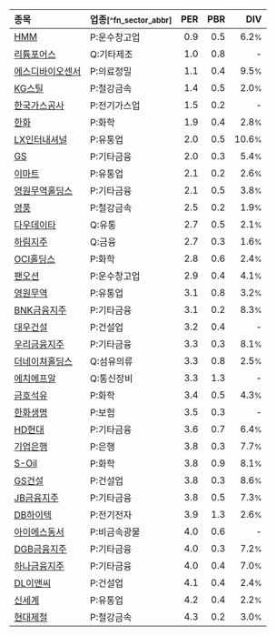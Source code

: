 | **종목** | **업종**<small>[^fn_sector_abbr]</small> | **PER** | **PBR** | **DIV** |
| :--- | :--- | --: | --: | --: |
| [HMM](/011200/) | P:운수창고업 | 0.9 | 0.5 | 6.2<small>%</small> |
| [리튬포어스](/073570/) | Q:기타제조 | 1.0 | 0.8 | - |
| [에스디바이오센서](/137310/) | P:의료정밀 | 1.1 | 0.4 | 9.5<small>%</small> |
| [KG스틸](/016380/) | P:철강금속 | 1.4 | 0.5 | 2.0<small>%</small> |
| [한국가스공사](/036460/) | P:전기가스업 | 1.5 | 0.2 | - |
| [한화](/000880/) | P:화학 | 1.9 | 0.4 | 2.8<small>%</small> |
| [LX인터내셔널](/001120/) | P:유통업 | 2.0 | 0.5 | 10.6<small>%</small> |
| [GS](/078930/) | P:기타금융 | 2.0 | 0.3 | 5.4<small>%</small> |
| [이마트](/139480/) | P:유통업 | 2.1 | 0.2 | 2.6<small>%</small> |
| [영원무역홀딩스](/009970/) | P:기타금융 | 2.1 | 0.5 | 3.8<small>%</small> |
| [영풍](/000670/) | P:철강금속 | 2.5 | 0.2 | 1.9<small>%</small> |
| [다우데이타](/032190/) | Q:유통 | 2.7 | 0.5 | 2.1<small>%</small> |
| [하림지주](/003380/) | Q:금융 | 2.7 | 0.3 | 1.6<small>%</small> |
| [OCI홀딩스](/010060/) | P:화학 | 2.8 | 0.6 | 2.4<small>%</small> |
| [팬오션](/028670/) | P:운수창고업 | 2.9 | 0.4 | 4.1<small>%</small> |
| [영원무역](/111770/) | P:유통업 | 3.1 | 0.8 | 3.2<small>%</small> |
| [BNK금융지주](/138930/) | P:기타금융 | 3.1 | 0.2 | 8.3<small>%</small> |
| [대우건설](/047040/) | P:건설업 | 3.2 | 0.4 | - |
| [우리금융지주](/316140/) | P:기타금융 | 3.3 | 0.3 | 8.1<small>%</small> |
| [더네이쳐홀딩스](/298540/) | Q:섬유의류 | 3.3 | 0.8 | 2.5<small>%</small> |
| [에치에프알](/230240/) | Q:통신장비 | 3.3 | 1.3 | - |
| [금호석유](/011780/) | P:화학 | 3.4 | 0.5 | 4.3<small>%</small> |
| [한화생명](/088350/) | P:보험 | 3.5 | 0.3 | - |
| [HD현대](/267250/) | P:기타금융 | 3.6 | 0.7 | 6.4<small>%</small> |
| [기업은행](/024110/) | P:은행 | 3.8 | 0.3 | 7.7<small>%</small> |
| [S-Oil](/010950/) | P:화학 | 3.8 | 0.9 | 8.1<small>%</small> |
| [GS건설](/006360/) | P:건설업 | 3.8 | 0.3 | 8.6<small>%</small> |
| [JB금융지주](/175330/) | P:기타금융 | 3.8 | 0.5 | 7.3<small>%</small> |
| [DB하이텍](/000990/) | P:전기전자 | 3.9 | 1.3 | 2.6<small>%</small> |
| [아이에스동서](/010780/) | P:비금속광물 | 4.0 | 0.6 | - |
| [DGB금융지주](/139130/) | P:기타금융 | 4.0 | 0.3 | 7.2<small>%</small> |
| [하나금융지주](/086790/) | P:기타금융 | 4.0 | 0.4 | 7.0<small>%</small> |
| [DL이앤씨](/375500/) | P:건설업 | 4.1 | 0.4 | 2.4<small>%</small> |
| [신세계](/004170/) | P:유통업 | 4.2 | 0.4 | 2.2<small>%</small> |
| [현대제철](/004020/) | P:철강금속 | 4.3 | 0.2 | 3.0<small>%</small> |